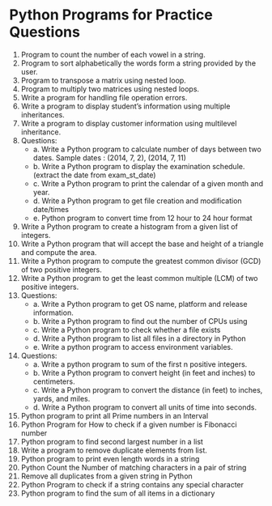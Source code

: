 # Python Programs for Practice Questions

1. Program to count the number of each vowel in a string.
2. Program to sort alphabetically the words form a string provided by the user.
3. Program to transpose a matrix using nested loop.
4. Program to multiply two matrices using nested loops.
5. Write a program for handling file operation errors.
6. Write a program to display student’s information using multiple inheritances.
7. Write a program to display customer information using multilevel inheritance.
8. Questions:
    - a. Write a Python program to calculate number of days between two dates. Sample dates : (2014, 7, 2), (2014, 7, 11)
    - b. Write a Python program to display the examination schedule. (extract the date from exam_st_date)
    - c. Write a Python program to print the calendar of a given month and year.
    - d. Write a Python program to get file creation and modification date/times
    - e. Python program to convert time from 12 hour to 24 hour format
9. Write a Python program to create a histogram from a given list of integers.
10. Write a Python program that will accept the base and height of a triangle and compute 
the area. 
11. Write a Python program to compute the greatest common divisor (GCD) of two positive 
integers. 
12. Write a Python program to get the least common multiple (LCM) of two positive integers. 
13. Questions:
    - a. Write a Python program to get OS name, platform and release information.
    - b. Write a Python program to find out the number of CPUs using
    - c. Write a Python program to check whether a file exists
    - d. Write a Python program to list all files in a directory in Python
    - e. Write a python program to access environment variables.
14. Questions:
    - a. Write a python program to sum of the first n positive integers.
    - b. Write a Python program to convert height (in feet and inches) to centimeters. 
    - c. Write a Python program to convert the distance (in feet) to inches, yards, and miles.
    - d. Write a Python program to convert all units of time into seconds.
15. Python program to print all Prime numbers in an Interval
16. Python Program for How to check if a given number is Fibonacci number
17. Python program to find second largest number in a list
18. Write a program to remove duplicate elements from list.
19. Python program to print even length words in a string
20. Python Count the Number of matching characters in a pair of string
21. Remove all duplicates from a given string in Python
22. Python Program to check if a string contains any special character
23. Python program to find the sum of all items in a dictionary